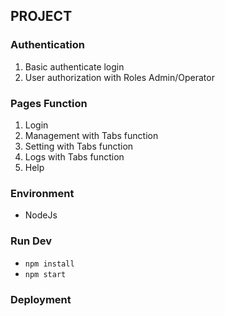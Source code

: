 ## PROJECT

### Authentication
1. Basic authenticate login
1. User authorization with Roles Admin/Operator

### Pages Function
1. Login
2. Management with Tabs function
3. Setting with Tabs function
4. Logs with Tabs function
5. Help

### Environment
- NodeJs

### Run Dev
- ```npm install```
- ```npm start```

### Deployment